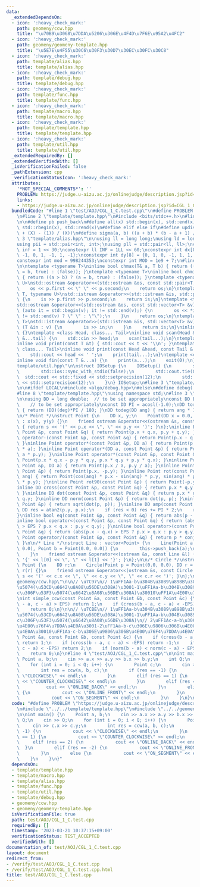 ```yaml
---
data:
  _extendedDependsOn:
  - icon: ':heavy_check_mark:'
    path: geomeny/ccw.hpp
    title: "\u70B9\u3068\u7DDA\u5206\u306E\u4F4D\u7F6E\u95A2\u4FC2"
  - icon: ':heavy_check_mark:'
    path: geomeny/geomeny-template.hpp
    title: "\u5E7E\u4F55\u30C6\u30F3\u30D7\u30EC\u30FC\u30C8"
  - icon: ':heavy_check_mark:'
    path: template/alias.hpp
    title: template/alias.hpp
  - icon: ':heavy_check_mark:'
    path: template/debug.hpp
    title: template/debug.hpp
  - icon: ':heavy_check_mark:'
    path: template/func.hpp
    title: template/func.hpp
  - icon: ':heavy_check_mark:'
    path: template/macro.hpp
    title: template/macro.hpp
  - icon: ':heavy_check_mark:'
    path: template/template.hpp
    title: template/template.hpp
  - icon: ':heavy_check_mark:'
    path: template/util.hpp
    title: template/util.hpp
  _extendedRequiredBy: []
  _extendedVerifiedWith: []
  _isVerificationFailed: false
  _pathExtension: cpp
  _verificationStatusIcon: ':heavy_check_mark:'
  attributes:
    '*NOT_SPECIAL_COMMENTS*': ''
    PROBLEM: https://judge.u-aizu.ac.jp/onlinejudge/description.jsp?id=CGL_1_C
    links:
    - https://judge.u-aizu.ac.jp/onlinejudge/description.jsp?id=CGL_1_C
  bundledCode: "#line 1 \"test/AOJ/CGL_1_C.test.cpp\"\n#define PROBLEM \"https://judge.u-aizu.ac.jp/onlinejudge/description.jsp?id=CGL_1_C\"\
    \n#line 2 \"template/template.hpp\"\n#include <bits/stdc++.h>\n#line 3 \"template/macro.hpp\"\
    \n\n#define pb push_back\n#define all(x) std::begin(x), std::end(x)\n#define rall(x)\
    \ std::rbegin(x), std::rend(x)\n#define elif else if\n#define updiv(N, X) (((N)\
    \ + (X) - (1)) / (X))\n#define sigma(a, b) ((a + b) * (b - a + 1) / 2)\n#line\
    \ 3 \"template/alias.hpp\"\n\nusing ll = long long;\nusing ld = long double;\n\
    using pii = std::pair<int, int>;\nusing pll = std::pair<ll, ll>;\nconstexpr int\
    \ inf = 1 << 30;\nconstexpr ll INF = 1LL << 60;\nconstexpr int dx[8] = {1, 0,\
    \ -1, 0, 1, -1, 1, -1};\nconstexpr int dy[8] = {0, 1, 0, -1, 1, 1, -1, -1};\n\
    constexpr int mod = 998244353;\nconstexpr int MOD = 1e9 + 7;\n#line 3 \"template/func.hpp\"\
    \n\ntemplate <typename T>\ninline bool chmax(T& a, T b) { return ((a < b) ? (a\
    \ = b, true) : (false)); }\ntemplate <typename T>\ninline bool chmin(T& a, T b)\
    \ { return ((a > b) ? (a = b, true) : (false)); }\ntemplate <typename T, typename\
    \ U>\nstd::ostream &operator<<(std::ostream &os, const std::pair<T, U> &p) {\n\
    \    os << p.first << \" \" << p.second;\n    return os;\n}\ntemplate <typename\
    \ T, typename U>\nstd::istream &operator>>(std::istream &is, std::pair<T, U> &p)\
    \ {\n    is >> p.first >> p.second;\n    return is;\n}\ntemplate <typename T>\n\
    std::ostream &operator<<(std::ostream &os, const std::vector<T> &v) {\n    for\
    \ (auto it = std::begin(v); it != std::end(v);) {\n        os << *it << ((++it)\
    \ != std::end(v) ? \" \" : \"\");\n    }\n    return os;\n}\ntemplate <typename\
    \ T>\nstd::istream &operator>>(std::istream &is, std::vector<T> &v) {\n    for\
    \ (T &in : v) {\n        is >> in;\n    }\n    return is;\n}\ninline void scan()\
    \ {}\ntemplate <class Head, class... Tail>\ninline void scan(Head &head, Tail\
    \ &...tail) {\n    std::cin >> head;\n    scan(tail...);\n}\ntemplate <class T>\n\
    inline void print(const T &t) { std::cout << t << '\\n'; }\ntemplate <class Head,\
    \ class... Tail>\ninline void print(const Head &head, const Tail &...tail) {\n\
    \    std::cout << head << ' ';\n    print(tail...);\n}\ntemplate <class... T>\n\
    inline void fin(const T &...a) {\n    print(a...);\n    exit(0);\n}\n#line 3 \"\
    template/util.hpp\"\n\nstruct IOSetup {\n    IOSetup() {\n        std::cin.tie(nullptr);\n\
    \        std::ios::sync_with_stdio(false);\n        std::cout.tie(0);\n      \
    \  std::cout << std::fixed << std::setprecision(12);\n        std::cerr << std::fixed\
    \ << std::setprecision(12);\n    }\n} IOSetup;\n#line 3 \"template/debug.hpp\"\
    \n\n#ifdef LOCAL\n#include <algo/debug.hpp>\n#else\n#define debug(...)\n#endif\n\
    #line 8 \"template/template.hpp\"\nusing namespace std;\n#line 3 \"geomeny/geomeny-template.hpp\"\
    \n\nusing DD = long double;  // to be set appropriately\nconst DD EPS = 1e-10;\
    \    // to be set appropriately\nconst DD PI = acosl(-1.0);\nDD torad(int deg)\
    \ { return (DD)(deg)*PI / 180; }\nDD todeg(DD ang) { return ang * 180 / PI; }\n\
    \n/* Point */\nstruct Point {\n    DD x, y;\n    Point(DD x = 0.0, DD y = 0.0)\
    \ : x(x), y(y) {}\n    friend ostream &operator<<(ostream &s, const Point &p)\
    \ { return s << '(' << p.x << \", \" << p.y << ')'; }\n};\ninline Point operator+(const\
    \ Point &p, const Point &q) { return Point(p.x + q.x, p.y + q.y); }\ninline Point\
    \ operator-(const Point &p, const Point &q) { return Point(p.x - q.x, p.y - q.y);\
    \ }\ninline Point operator*(const Point &p, DD a) { return Point(p.x * a, p.y\
    \ * a); }\ninline Point operator*(DD a, const Point &p) { return Point(a * p.x,\
    \ a * p.y); }\ninline Point operator*(const Point &p, const Point &q) { return\
    \ Point(p.x * q.x - p.y * q.y, p.x * q.y + p.y * q.x); }\ninline Point operator/(const\
    \ Point &p, DD a) { return Point(p.x / a, p.y / a); }\ninline Point conj(const\
    \ Point &p) { return Point(p.x, -p.y); }\ninline Point rot(const Point &p, DD\
    \ ang) { return Point(cos(ang) * p.x - sin(ang) * p.y, sin(ang) * p.x + cos(ang)\
    \ * p.y); }\ninline Point rot90(const Point &p) { return Point(-p.y, p.x); }\n\
    inline DD cross(const Point &p, const Point &q) { return p.x * q.y - p.y * q.x;\
    \ }\ninline DD dot(const Point &p, const Point &q) { return p.x * q.x + p.y *\
    \ q.y; }\ninline DD norm(const Point &p) { return dot(p, p); }\ninline DD abs(const\
    \ Point &p) { return sqrt(dot(p, p)); }\ninline DD amp(const Point &p) {\n   \
    \ DD res = atan2(p.y, p.x);\n    if (res < 0) res += PI * 2;\n    return res;\n\
    }\ninline bool eq(const Point &p, const Point &q) { return abs(p - q) < EPS; }\n\
    inline bool operator<(const Point &p, const Point &q) { return (abs(p.x - q.x)\
    \ > EPS ? p.x < q.x : p.y < q.y); }\ninline bool operator>(const Point &p, const\
    \ Point &q) { return (abs(p.x - q.x) > EPS ? p.x > q.x : p.y > q.y); }\ninline\
    \ Point operator/(const Point &p, const Point &q) { return p * conj(q) / norm(q);\
    \ }\n\n/* Line */\nstruct Line : vector<Point> {\n    Line(Point a = Point(0.0,\
    \ 0.0), Point b = Point(0.0, 0.0)) {\n        this->push_back(a);\n        this->push_back(b);\n\
    \    }\n    friend ostream &operator<<(ostream &s, const Line &l) { return s <<\
    \ '{' << l[0] << \", \" << l[1] << '}'; }\n};\n\n/* Circle */\nstruct Circle :\
    \ Point {\n    DD r;\n    Circle(Point p = Point(0.0, 0.0), DD r = 0.0) : Point(p),\
    \ r(r) {}\n    friend ostream &operator<<(ostream &s, const Circle &c) { return\
    \ s << '(' << c.x << \", \" << c.y << \", \" << c.r << ')'; }\n};\n#line 4 \"\
    geomeny/ccw.hpp\"\n\n// \u7C97\n// 1\uFF1Aa-b\u304B\u3089\u898B\u3066c\u306F\u5DE6\
    \u5074(\u53CD\u6642\u8A08\u56DE\u308A)\u3001-1\uFF1Aa-b\u304B\u3089\u898B\u3066\
    c\u306F\u53F3\u5074(\u6642\u8A08\u56DE\u308A)\u30010\uFF1A\u4E00\u76F4\u7DDA\u4E0A\
    \nint simple_ccw(const Point &a, const Point &b, const Point &c) {\n    if (cross(b\
    \ - a, c - a) > EPS) return 1;\n    if (cross(b - a, c - a) < -EPS) return -1;\n\
    \    return 0;\n}\n\n// \u7CBE\n// 1\uFF1Aa-b\u304B\u3089\u898B\u3066c\u306F\u5DE6\
    \u5074(\u53CD\u6642\u8A08\u56DE\u308A)\u3001-1\uFF1Aa-b\u304B\u3089\u898B\u3066\
    c\u306F\u53F3\u5074(\u6642\u8A08\u56DE\u308A)\n// 2\uFF1Ac-a-b\u306E\u9806\u306B\
    \u4E00\u76F4\u7DDA\u4E0A\u3001-2\uFF1Aa-b-c\u306E\u9806\u306B\u4E00\u76F4\u7DDA\
    \u4E0A\u30010\uFF1Aa-c-b\u306E\u9806\u306B\u4E00\u76F4\u7DDA\u4E0A\nint ccw(const\
    \ Point &a, const Point &b, const Point &c) {\n    if (cross(b - a, c - a) > EPS)\
    \ return 1;\n    if (cross(b - a, c - a) < -EPS) return -1;\n    if (dot(b - a,\
    \ c - a) < -EPS) return 2;\n    if (norm(b - a) < norm(c - a) - EPS) return -2;\n\
    \    return 0;\n}\n#line 4 \"test/AOJ/CGL_1_C.test.cpp\"\n\nint main() {\n   \
    \ Point a, b;\n    cin >> a.x >> a.y >> b.x >> b.y;\n    int Q;\n    cin >> Q;\n\
    \    for (int i = 0; i < Q; i++) {\n        Point c;\n        cin >> c.x >> c.y;\n\
    \        int res = ccw(a, b, c);\n        if (res == -1) {\n            cout <<\
    \ \"CLOCKWISE\" << endl;\n        }\n        elif (res == 1) {\n            cout\
    \ << \"COUNTER_CLOCKWISE\" << endl;\n        }\n        elif (res == 2) {\n  \
    \          cout << \"ONLINE_BACK\" << endl;\n        }\n        elif (res == -2)\
    \ {\n            cout << \"ONLINE_FRONT\" << endl;\n        }\n        else {\n\
    \            cout << \"ON_SEGMENT\" << endl;\n        }\n    }\n}\n"
  code: "#define PROBLEM \"https://judge.u-aizu.ac.jp/onlinejudge/description.jsp?id=CGL_1_C\"\
    \n#include \"../../template/template.hpp\"\n#include \"../../geomeny/ccw.hpp\"\
    \n\nint main() {\n    Point a, b;\n    cin >> a.x >> a.y >> b.x >> b.y;\n    int\
    \ Q;\n    cin >> Q;\n    for (int i = 0; i < Q; i++) {\n        Point c;\n   \
    \     cin >> c.x >> c.y;\n        int res = ccw(a, b, c);\n        if (res ==\
    \ -1) {\n            cout << \"CLOCKWISE\" << endl;\n        }\n        elif (res\
    \ == 1) {\n            cout << \"COUNTER_CLOCKWISE\" << endl;\n        }\n   \
    \     elif (res == 2) {\n            cout << \"ONLINE_BACK\" << endl;\n      \
    \  }\n        elif (res == -2) {\n            cout << \"ONLINE_FRONT\" << endl;\n\
    \        }\n        else {\n            cout << \"ON_SEGMENT\" << endl;\n    \
    \    }\n    }\n}"
  dependsOn:
  - template/template.hpp
  - template/macro.hpp
  - template/alias.hpp
  - template/func.hpp
  - template/util.hpp
  - template/debug.hpp
  - geomeny/ccw.hpp
  - geomeny/geomeny-template.hpp
  isVerificationFile: true
  path: test/AOJ/CGL_1_C.test.cpp
  requiredBy: []
  timestamp: '2023-03-21 10:37:15+09:00'
  verificationStatus: TEST_ACCEPTED
  verifiedWith: []
documentation_of: test/AOJ/CGL_1_C.test.cpp
layout: document
redirect_from:
- /verify/test/AOJ/CGL_1_C.test.cpp
- /verify/test/AOJ/CGL_1_C.test.cpp.html
title: test/AOJ/CGL_1_C.test.cpp
---
```

